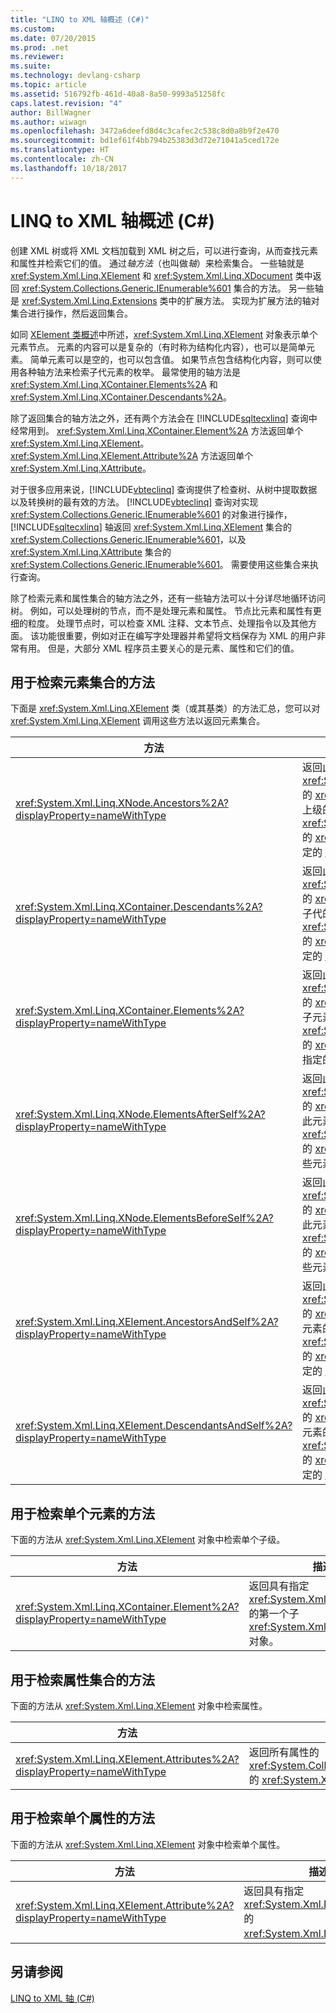 ```yaml
---
title: "LINQ to XML 轴概述 (C#)"
ms.custom: 
ms.date: 07/20/2015
ms.prod: .net
ms.reviewer: 
ms.suite: 
ms.technology: devlang-csharp
ms.topic: article
ms.assetid: 516792fb-461d-40a8-8a50-9993a51258fc
caps.latest.revision: "4"
author: BillWagner
ms.author: wiwagn
ms.openlocfilehash: 3472a6deefd8d4c3cafec2c538c8d0a8b9f2e470
ms.sourcegitcommit: bd1ef61f4bb794b25383d3d72e71041a5ced172e
ms.translationtype: HT
ms.contentlocale: zh-CN
ms.lasthandoff: 10/18/2017
---
```

# <a name="linq-to-xml-axes-overview-c"></a>LINQ to XML 轴概述 (C#)
创建 XML 树或将 XML 文档加载到 XML 树之后，可以进行查询，从而查找元素和属性并检索它们的值。 通过*轴方法*（也叫做*轴*）来检索集合。 一些轴就是 <xref:System.Xml.Linq.XElement> 和 <xref:System.Xml.Linq.XDocument> 类中返回 <xref:System.Collections.Generic.IEnumerable%601> 集合的方法。 另一些轴是 <xref:System.Xml.Linq.Extensions> 类中的扩展方法。 实现为扩展方法的轴对集合进行操作，然后返回集合。  
  
 如同 [XElement 类概述](http://msdn.microsoft.com/library/d35180fe-7016-4895-9bfc-ba1e3f7875ec)中所述，<xref:System.Xml.Linq.XElement> 对象表示单个元素节点。 元素的内容可以是复杂的（有时称为结构化内容），也可以是简单元素。 简单元素可以是空的，也可以包含值。 如果节点包含结构化内容，则可以使用各种轴方法来检索子代元素的枚举。 最常使用的轴方法是 <xref:System.Xml.Linq.XContainer.Elements%2A> 和 <xref:System.Xml.Linq.XContainer.Descendants%2A>。  
  
 除了返回集合的轴方法之外，还有两个方法会在 [!INCLUDE[sqltecxlinq](~/includes/sqltecxlinq-md.md)] 查询中经常用到。 <xref:System.Xml.Linq.XContainer.Element%2A> 方法返回单个 <xref:System.Xml.Linq.XElement>。 <xref:System.Xml.Linq.XElement.Attribute%2A> 方法返回单个 <xref:System.Xml.Linq.XAttribute>。  
  
 对于很多应用来说，[!INCLUDE[vbteclinq](~/includes/vbteclinq-md.md)] 查询提供了检查树、从树中提取数据以及转换树的最有效的方法。 [!INCLUDE[vbteclinq](~/includes/vbteclinq-md.md)] 查询对实现 <xref:System.Collections.Generic.IEnumerable%601> 的对象进行操作，[!INCLUDE[sqltecxlinq](~/includes/sqltecxlinq-md.md)] 轴返回 <xref:System.Xml.Linq.XElement> 集合的 <xref:System.Collections.Generic.IEnumerable%601>，以及 <xref:System.Xml.Linq.XAttribute> 集合的 <xref:System.Collections.Generic.IEnumerable%601>。 需要使用这些集合来执行查询。  
  
 除了检索元素和属性集合的轴方法之外，还有一些轴方法可以十分详尽地循环访问树。 例如，可以处理树的节点，而不是处理元素和属性。 节点比元素和属性有更细的粒度。 处理节点时，可以检查 XML 注释、文本节点、处理指令以及其他方面。 该功能很重要，例如对正在编写字处理器并希望将文档保存为 XML 的用户非常有用。 但是，大部分 XML 程序员主要关心的是元素、属性和它们的值。  
  
## <a name="methods-for-retrieving-a-collection-of-elements"></a>用于检索元素集合的方法  
 下面是 <xref:System.Xml.Linq.XElement> 类（或其基类）的方法汇总，您可以对 <xref:System.Xml.Linq.XElement> 调用这些方法以返回元素集合。  
  
|方法|描述|  
|------------|-----------------|  
|<xref:System.Xml.Linq.XNode.Ancestors%2A?displayProperty=nameWithType>|返回此元素的上级的 <xref:System.Collections.Generic.IEnumerable%601> 的 <xref:System.Xml.Linq.XElement>。 重载方法返回上级的 <xref:System.Collections.Generic.IEnumerable%601> 的 <xref:System.Xml.Linq.XElement>，这些上级具有指定的 <xref:System.Xml.Linq.XName>。|  
|<xref:System.Xml.Linq.XContainer.Descendants%2A?displayProperty=nameWithType>|返回此元素的子代的 <xref:System.Collections.Generic.IEnumerable%601> 的 <xref:System.Xml.Linq.XElement>。 重载方法返回子代的 <xref:System.Collections.Generic.IEnumerable%601> 的 <xref:System.Xml.Linq.XElement>，这些子代具有指定的 <xref:System.Xml.Linq.XName>。|  
|<xref:System.Xml.Linq.XContainer.Elements%2A?displayProperty=nameWithType>|返回此元素的子元素的 <xref:System.Collections.Generic.IEnumerable%601> 的 <xref:System.Xml.Linq.XElement>。 重载方法返回子元素的 <xref:System.Collections.Generic.IEnumerable%601> 的 <xref:System.Xml.Linq.XElement>，这些子元素具有指定的 <xref:System.Xml.Linq.XName>。|  
|<xref:System.Xml.Linq.XNode.ElementsAfterSelf%2A?displayProperty=nameWithType>|返回此元素之后的元素的 <xref:System.Collections.Generic.IEnumerable%601> 的 <xref:System.Xml.Linq.XElement>。 重载方法返回此元素之后的元素的 <xref:System.Collections.Generic.IEnumerable%601> 的 <xref:System.Xml.Linq.XElement>，此元素之后的这些元素具有指定的 <xref:System.Xml.Linq.XName>。|  
|<xref:System.Xml.Linq.XNode.ElementsBeforeSelf%2A?displayProperty=nameWithType>|返回此元素之前的元素的 <xref:System.Collections.Generic.IEnumerable%601> 的 <xref:System.Xml.Linq.XElement>。 重载方法返回此元素之前的元素的 <xref:System.Collections.Generic.IEnumerable%601> 的 <xref:System.Xml.Linq.XElement>，此元素之前的这些元素具有指定的 <xref:System.Xml.Linq.XName>。|  
|<xref:System.Xml.Linq.XElement.AncestorsAndSelf%2A?displayProperty=nameWithType>|返回此元素及其上级的 <xref:System.Collections.Generic.IEnumerable%601> 的 <xref:System.Xml.Linq.XElement>。 重载方法返回元素的 <xref:System.Collections.Generic.IEnumerable%601> 的 <xref:System.Xml.Linq.XElement>，这些元素具有指定的 <xref:System.Xml.Linq.XName>。|  
|<xref:System.Xml.Linq.XElement.DescendantsAndSelf%2A?displayProperty=nameWithType>|返回此元素及其子代的 <xref:System.Collections.Generic.IEnumerable%601> 的 <xref:System.Xml.Linq.XElement>。 重载方法返回元素的 <xref:System.Collections.Generic.IEnumerable%601> 的 <xref:System.Xml.Linq.XElement>，这些元素具有指定的 <xref:System.Xml.Linq.XName>。|  
  
## <a name="method-for-retrieving-a-single-element"></a>用于检索单个元素的方法  
 下面的方法从 <xref:System.Xml.Linq.XElement> 对象中检索单个子级。  
  
|方法|描述|  
|------------|-----------------|  
|<xref:System.Xml.Linq.XContainer.Element%2A?displayProperty=nameWithType>|返回具有指定 <xref:System.Xml.Linq.XElement> 的第一个子 <xref:System.Xml.Linq.XName> 对象。|  
  
## <a name="method-for-retrieving-a-collection-of-attributes"></a>用于检索属性集合的方法  
 下面的方法从 <xref:System.Xml.Linq.XElement> 对象中检索属性。  
  
|方法|描述|  
|------------|-----------------|  
|<xref:System.Xml.Linq.XElement.Attributes%2A?displayProperty=nameWithType>|返回所有属性的 <xref:System.Collections.Generic.IEnumerable%601> 的 <xref:System.Xml.Linq.XAttribute>。|  
  
## <a name="method-for-retrieving-a-single-attribute"></a>用于检索单个属性的方法  
 下面的方法从 <xref:System.Xml.Linq.XElement> 对象中检索单个属性。  
  
|方法|描述|  
|------------|-----------------|  
|<xref:System.Xml.Linq.XElement.Attribute%2A?displayProperty=nameWithType>|返回具有指定 <xref:System.Xml.Linq.XAttribute> 的 <xref:System.Xml.Linq.XName>。|  
  
## <a name="see-also"></a>另请参阅  
 [LINQ to XML 轴 (C#)](../../../../csharp/programming-guide/concepts/linq/linq-to-xml-axes.md)
